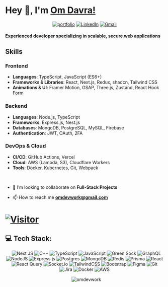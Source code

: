 # Hey 👋, I'm [Om Davra!](https://github.com/omdevwork/)
<div align="center">

[![portfolio](https://img.shields.io/badge/my_portfolio-000?style=for-the-badge&logo=ko-fi&logoColor=white)](https://omdavra.vercel.app/)
[![LinkedIn](https://img.shields.io/badge/LinkedIn-%230077B5.svg?style=for-the-badge&logo=LinkedIn&logoColor=white)](https://linkedin.com/in/om-davra)
[![Gmail](https://img.shields.io/badge/Gmail-D14836?style=for-the-badge&logo=gmail&logoColor=white)](mailto:omdevwork@gmail.com)

</div>

#### Experienced developer specializing in scalable, secure web applications

## Skills

### Frontend
- **Languages**: TypeScript, JavaScript (ES6+)
- **Frameworks & Libraries**: React, Next.js, Redux, shadcn, Tailwind CSS
- **Animations & UI**: Framer Motion, GSAP, Three.js, Zustand, React Hook Form

### Backend
- **Languages**: Node.js, TypeScript
- **Frameworks**: Express.js, Nest.js
- **Databases**: MongoDB, PostgreSQL, MySQL, Firebase
- **Authentication**: JWT, OAuth, 2FA

### DevOps & Cloud
- **CI/CD**: GitHub Actions, Vercel
- **Cloud**: AWS (Lambda, S3), Cloudflare Workers
- **Tools**: Docker, Kubernetes, Git, Webpack
<br>

- 👯 I’m looking to collaborate on **Full-Stack Projects**

- 📫 How to reach me **omdevwork@gmail.com**

# [![Visitor](https://visitor-badge.laobi.icu/badge?page_id=omdevwork)](https://github.com/omdevwork)

## 💻 Tech Stack:
<div align="center">

&nbsp; &nbsp;![Next JS](https://img.shields.io/badge/Next-black?style=for-the-badge&logo=next.js&logoColor=white) ![C++](https://img.shields.io/badge/c++-%2300599C.svg?style=for-the-badge&logo=c%2B%2B&logoColor=white) ![TypeScript](https://img.shields.io/badge/typescript-%23007ACC.svg?style=for-the-badge&logo=typescript&logoColor=white) ![JavaScript](https://img.shields.io/badge/javascript-%23323330.svg?style=for-the-badge&logo=javascript&logoColor=%23F7DF1E) ![Green Sock](https://img.shields.io/badge/green%20sock-88CE02?style=for-the-badge&logo=greensock&logoColor=white) ![GraphQL](https://img.shields.io/badge/-GraphQL-E10098?style=for-the-badge&logo=graphql&logoColor=white) ![NodeJS](https://img.shields.io/badge/node.js-6DA55F?style=for-the-badge&logo=node.js&logoColor=white) ![Express.js](https://img.shields.io/badge/express.js-%23404d59.svg?style=for-the-badge&logo=express&logoColor=%2361DAFB) ![Postgres](https://img.shields.io/badge/postgres-%23316192.svg?style=for-the-badge&logo=postgresql&logoColor=white) ![MongoDB](https://img.shields.io/badge/MongoDB-%234ea94b.svg?style=for-the-badge&logo=mongodb&logoColor=white) ![Redis](https://img.shields.io/badge/redis-%23DD0031.svg?style=for-the-badge&logo=redis&logoColor=white) ![Prisma](https://img.shields.io/badge/Prisma-3982CE?style=for-the-badge&logo=Prisma&logoColor=white)  ![React](https://img.shields.io/badge/react-%2320232a.svg?style=for-the-badge&logo=react&logoColor=%2361DAFB) ![React Query](https://img.shields.io/badge/-React%20Query-FF4154?style=for-the-badge&logo=react%20query&logoColor=white) ![Socket.io](https://img.shields.io/badge/Socket.io-black?style=for-the-badge&logo=socket.io&badgeColor=010101) ![TailwindCSS](https://img.shields.io/badge/tailwindcss-%2338B2AC.svg?style=for-the-badge&logo=tailwind-css&logoColor=white) ![Bootstrap](https://img.shields.io/badge/bootstrap-%238511FA.svg?style=for-the-badge&logo=bootstrap&logoColor=white) ![Figma](https://img.shields.io/badge/figma-%23F24E1E.svg?style=for-the-badge&logo=figma&logoColor=white) ![Git](https://img.shields.io/badge/git-%23F05033.svg?style=for-the-badge&logo=git&logoColor=white) ![Jira](https://img.shields.io/badge/jira-%230A0FFF.svg?style=for-the-badge&logo=jira&logoColor=white) ![Docker](https://img.shields.io/badge/docker-%230db7ed.svg?style=for-the-badge&logo=docker&logoColor=white)  ![AWS](https://img.shields.io/badge/AWS-%23FF9900.svg?style=for-the-badge&logo=amazon-aws&logoColor=white)
  
</div>

<p align="center">
 &nbsp; &nbsp;<img align="center" src="https://github-readme-streak-stats.herokuapp.com?user=omdevwork&theme=dark&hide_border=true" alt="omdevwork" />
</p>

